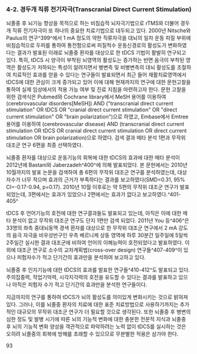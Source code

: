 ### 4-2. 경두개 직류 전기자극(Transcranial Direct Current Stimulation)

뇌졸중 후 뇌기능 향상을 목적으로 하는 비침습적 뇌자극기법으로 rTMS와 더불어 경두개 직류 전기자극이 또 하나의 중요한 치료기법으로 대두되고 있다. 2000년 Nitsche와 Paulus의 연구^399^에서 1 mA 정도의 약한 직류자극을 대뇌의 일차 운동 피질 부위에 비침습적으로 두피를 통하여 통전함으로써 피질척수 운동신경로의 활성도가 변화하였다는 결과가 발표된 이래로 뇌졸중 환자를 대상으로 한 tDCS 기법이 활발히 연구되고 있다. 특히, tDCS 시 양극이 부착된 뇌영역의 활성도는 증가하는 반면 음극이 부착된 영역은 활성도가 저하되는 특성이 알려지면서 병변측 및 비병변측의 대뇌 활성도를 조절하여 치료적인 효과를 얻을 수 있다는 연구들이 발표되면서 최근 들어 재활치료영역에서 tDCS에 대한 관심이 크게 증가되고 있어 이에 대해 현재까지의 연구에 대한 문헌고찰을 통하여 실제 임상에서의 적용 가능 여부 및 진료 지침을 마련하고자 한다.
문헌 고찰을 위한 검색식은 Pubmed와 Cochrane library에서 MeSH 용어를 이용하여 (cerebrovascular disorders[MeSH]) AND ("transcranial direct current stimulation" OR tDCS OR "cranial direct current stimulation" OR "direct current stimulation" OR "brain polarization")으로 하였고, Embase에서 Emtree 용어를 이용하여 (cerebrovascular disease) AND (transcranial direct current stimulation OR tDCS OR cranial direct current stimulation OR direct current stimulation OR brain polarization)으로 하였다. 검색 결과 메타 분석 1편과 무작위 대조군 연구 6편을 최종 선택하였다.

뇌졸중 환자를 대상으로 운동기능의 회복에 대한 tDCS의 효과에 대한 메타 분석이 2012년에 Bastani와 Jaberzadeh^400^에 의해 발표되었다. 본 문헌에서는 2010년 10월까지의 발표 논문을 검색하여 총 6편의 무작위 대조군 연구를 분석하였는데, 대상자수가 너무 적으며 효과의 근거가 부족하다는 결과를 보고하였다(SMD=0.31, 95% CI=-0.17-0.94, p=0.17). 2010년 10월 이후로는 약 5편의 무작위 대조군 연구가 발표되었는데, 3편에서는 효과가 있었으나 2편에서는 효과가 없다고 보고하였다.^401-405^

tDCS 후 언어기능의 호전에 대한 연구결과들도 발표되고 있는데, 아직은 이에 대한 메타 분석이 없고 무작위 대조군 연구도 단지 1편만 검색 되었다. 2011년 You 등^406^은 33명의 좌측 중대뇌동맥 경색 환자를 대상으로 한 무작위 대조군 연구에서 2 mA 강도의 음극 자극을 비우성반구인 우측 베르니케 상동 영역에 하루 30분간 일주일에 5일씩 2주일간 실시한 결과 대조군에 비하여 언어의 이해능력이 호전되었다고 발표하였다. 이외에 대조군 연구로 소수의 교차계획법(cross-over design) 연구들^407-409^이 있으나 피험자수가 적고 단기간의 효과만을 분석하여 보고하고 있다.

뇌졸중 후 인지기능에 대한 tDCS의 효과를 발표한 연구들^410-412^도 발표되고 있다. 주의집중력, 작업기억력, 시각지각력의 호전을 유도할 수 있다는 결과를 발표하고 있으나 아직은 피험자 수가 적고 단기간의 효과만을 분석한 연구들이다.

지금까지의 연구를 통하여 tDCS가 뇌의 활성도를 의미있게 변화시키는 것으로 밝혀져 있다. 그러나, 이를 뇌졸중 환자의 치료에 대한 표준 치료방법으로 사용하기까지는 추가적인 대규모의 무작위 대조군 연구가 더 필요할 것으로 생각된다. 또한 뇌졸중 후 병변의 심한 정도 및 발병 시기에 따른 뇌의 기능적 변화에 대한 충분한 전문적 지식과 뇌졸중 후 뇌의 기능적 변화 양상을 객관적으로 파악하려는 노력 없이 tDCS를 실시하는 것은 오히려 뇌졸중의 회복에 방해를 초래할 수 있으므로 무분별한 적용은 삼가야 한다.

<PAGE>93